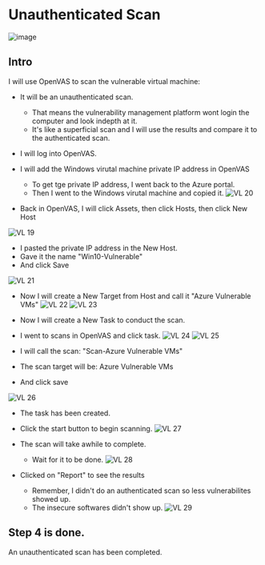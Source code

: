 # Unauthenticated Scan

![image](https://github.com/Ashrafs-Tech/Configure-OpenVAS/assets/166546026/02fa4e0d-af3c-45ea-827e-058555314f36)

## Intro

I will use OpenVAS to scan the vulnerable virtual machine:
- It will be an unauthenticated scan.
  * That means the vulnerability management platform wont login the computer and look indepth at it.
  * It's like a superficial scan and I will use the results and compare it to the authenticated scan.

- I will log into OpenVAS.
- I will add the Windows virutal machine private IP address in OpenVAS
  * To get tge private IP address, I went back to the Azure portal.
  * Then I went to the Windows virutal machine and copied it.
![VL 20](https://github.com/Ashrafs-Tech/Configure-OpenVAS/assets/166546026/0e23e2d7-235b-4e40-ba8c-b94c53e152ce)

- Back in OpenVAS, I will click Assets, then click Hosts, then click New Host

![VL 19](https://github.com/Ashrafs-Tech/Configure-OpenVAS/assets/166546026/bdeb95b2-9ed3-4539-9d3d-d8ff99eaf5cd)

- I pasted the private IP address in the New Host.
- Gave it the name "Win10-Vulnerable"
- And click Save

![VL 21](https://github.com/Ashrafs-Tech/Configure-OpenVAS/assets/166546026/f98b991d-3609-4d8d-9758-8cc6aa70dee8)

- Now I will create a New Target from Host and call it "Azure Vulnerable VMs"
![VL 22](https://github.com/Ashrafs-Tech/Configure-OpenVAS/assets/166546026/03fda584-3b13-4cd0-8993-8c728dd3f9cf)
![VL 23](https://github.com/Ashrafs-Tech/Configure-OpenVAS/assets/166546026/a26651da-92ee-49ef-8355-0769cb695cc4)


- Now I will create a New Task to conduct the scan.
- I went to scans in OpenVAS and click task.
![VL 24](https://github.com/Ashrafs-Tech/Configure-OpenVAS/assets/166546026/17343a40-811e-46d3-90ee-4b24507556a9)
![VL 25](https://github.com/Ashrafs-Tech/Configure-OpenVAS/assets/166546026/ec40ae79-5f22-470e-b064-3e6e78d42984)


- I will call the scan: "Scan-Azure Vulnerable VMs"
- The scan target will be: Azure Vulnerable VMs
- And click save

![VL 26](https://github.com/Ashrafs-Tech/Configure-OpenVAS/assets/166546026/ea813d28-3580-459d-bb53-30cb6e259f45)



- The task has been created.
- Click the start button to begin scanning.
![VL 27](https://github.com/Ashrafs-Tech/Configure-OpenVAS/assets/166546026/7ceb6905-79ee-4e0b-8e70-7e00606334f7)


- The scan will take awhile to complete.
  * Wait for it to be done.
![VL 28](https://github.com/Ashrafs-Tech/Configure-OpenVAS/assets/166546026/6fdca55a-2f7f-4449-86f0-7ac7863b07ff)

- Clicked on "Report" to see the results
  * Remember, I didn't do an authenticated scan so less vulnerabilites showed up.
  * The insecure softwares didn't show up.
![VL 29](https://github.com/Ashrafs-Tech/Configure-OpenVAS/assets/166546026/2d8fa737-8793-47a7-a4ef-e52e795cb81f)


## Step 4 is done.

An unauthenticated scan has been completed.

